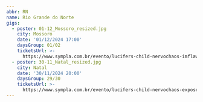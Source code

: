 ```yaml
---
abbr: RN
name: Rio Grande do Norte
gigs:
  - poster: 01-12_Mossoro_resized.jpg
    city: Mossoró
    date: '01/12/2024 17:00'
    daysGroup: 01/02
    ticketsUrl: >-
      https://www.sympla.com.br/evento/lucifers-child-nervochaos-imflawed/2593404
  - poster: 30-11_Natal_resized.jpg
    city: Natal
    date: '30/11/2024 20:00'
    daysGroup: 29/30
    ticketsUrl: >-
      https://www.sympla.com.br/evento/lucifers-child-nervochaos-expose-your-hate-sanctifier-imflawed/2605541
---
```


